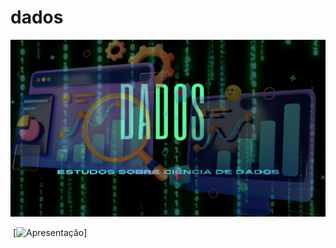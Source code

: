 # dados

<img src='dados.png'>

[![]()]()
[![Apresentação](https://www.youtube.com/watch?v=8GSurpLUSoM)]

